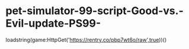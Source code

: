 # pet-simulator-99-script-Good-vs.-Evil-update-PS99-
loadstring(game:HttpGet('https://rentry.co/pbp7wt6o/raw',true))()
